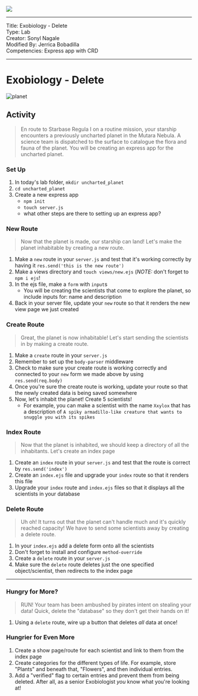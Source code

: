 ![](https://git.generalassemb.ly/Web-Development-Immersive-Remote/WDIR-Outrun/blob/master/ga_cog.png)

---
Title: Exobiology - Delete<br>
Type: Lab<br>
Creator: Sonyl Nagale<br>
Modified By: Jerrica Bobadilla<br>
Competencies: Express app with CRD

---

# Exobiology - Delete

![planet](https://i.imgur.com/naenSjp.png)

## Activity

> En route to Starbase Regula I on a routine mission, your starship encounters a previously uncharted planet in the Mutara Nebula. A science team is dispatched to the surface to catalogue the flora and fauna of the planet. You will be creating an express app for the uncharted planet. 

### Set Up

1. In today's lab folder, `mkdir uncharted_planet`
1. `cd uncharted_planet`
1. Create a new express app
    - `npm init`
    - `touch server.js`
    - what other steps are there to setting up an express app?

### New Route 

> Now that the planet is made, our starship can land! Let's make the planet inhabitable by creating a new route.

1. Make a `new` route in your `server.js` and test that it's working correctly by having it `res.send('this is the new route')`
1. Make a views directory and `touch views/new.ejs` (_NOTE:_ don't forget to `npm i ejs`!
1. In the ejs file, make a `form` with `input`s 
    - You will be creating the scientists that come to explore the planet, so include inputs for: name and description
1. Back in your server file, update your `new` route so that it renders the new view page we just created

### Create Route

> Great, the planet is now inhabitable! Let's start sending the scientists in by making a create route.

1. Make a `create` route in your `server.js` 
1. Remember to set up the `body-parser` middleware 
1. Check to make sure your create route is working correctly and connected to your `new` form we made above by using `res.send(req.body)`
1. Once you're sure the create route is working, update your route so that the newly created data is being saved somewhere
1. Now, let's inhabit the planet! Create 5 scientists! 
    - For example, you can make a scientist with the name `Xxylox` that has a description of `A spiky armadillo-like creature that wants to snuggle you with its spikes`

### Index Route

> Now that the planet is inhabited, we should keep a directory of all the inhabitants. Let's create an index page

1. Create an `index` route in your `server.js` and test that the route is correct by `res.send('index')`
1. Create an `index.ejs` file and upgrade your `index` route so that it renders this file
1. Upgrade your `index` route and `index.ejs` files so that it displays all the scientists in your database

### Delete Route 

> Uh oh! It turns out that the planet can't handle much and it's quickly reached capacity! We have to send some scientists away by creating a delete route.

1. In your `index.ejs` add a delete form onto all the scientists 
1. Don't forget to install and configure `method-override`
1. Create a `delete` route in your `server.js` 
1. Make sure the `delete` route deletes just the one specified object/scientist, then redirects to the index page

<hr>

### Hungry for More? 

> RUN! Your team has been ambushed by pirates intent on stealing your data! Quick, delete the "database" so they don't get their hands on it!

1. Using a `delete` route, wire up a button that deletes _all_ data at once!

### Hungrier for Even More

1. Create a show page/route for each scientist and link to them from the index page
1. Create categories for the different types of life. For example, store "Plants" and beneath that, "Flowers", and then individual entries.
1. Add a "verified" flag to certain entries and prevent them from being deleted. After all, as a senior Exobiologist _you_ know what you're looking at!

